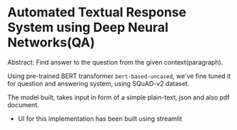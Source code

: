 # Automated Textual Response System using Deep Neural Networks(QA)

Abstract: Find answer to the question from the given context(paragraph). 

Using pre-trained BERT transformer `bert-based-uncased`, we've fine tuned it for question and answering system, using SQuAD-v2 dataset.

The model built, takes input in form of a simple plain-text, json and also pdf document.
  - UI for this implementation has been built using streamlit





